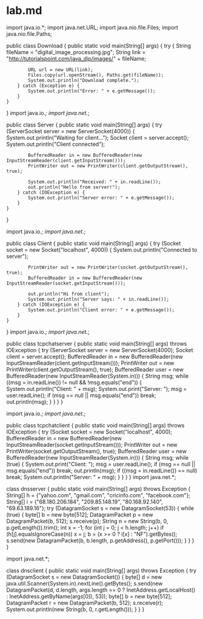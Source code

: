 # lab.md
import java.io.*;
import java.net.URL;
import java.nio.file.Files;
import java.nio.file.Paths;

public class Download {
    public static void main(String[] args) {
        try {
            String fileName = "digital_image_processing.jpg";
            String link = "http://tutorialspoint.com/java_dip/images/" + fileName;
            
            URL url = new URL(link);
            Files.copy(url.openStream(), Paths.get(fileName));
            System.out.println("Download complete.");
        } catch (Exception e) {
            System.out.println("Error: " + e.getMessage());
        }
    }
}
import java.io.*;
import java.net.*;

public class Server {
    public static void main(String[] args) {
        try (ServerSocket server = new ServerSocket(4000)) {
            System.out.println("Waiting for client...");
            Socket client = server.accept();
            System.out.println("Client connected");

            BufferedReader in = new BufferedReader(new InputStreamReader(client.getInputStream()));
            PrintWriter out = new PrintWriter(client.getOutputStream(), true);

            System.out.println("Received: " + in.readLine());
            out.println("Hello from server!");
        } catch (IOException e) {
            System.out.println("Server error: " + e.getMessage());
        }
    }
}


import java.io.*;
import java.net.*;

public class Client {
    public static void main(String[] args) {
        try (Socket socket = new Socket("localhost", 4000)) {
            System.out.println("Connected to server");

            PrintWriter out = new PrintWriter(socket.getOutputStream(), true);
            BufferedReader in = new BufferedReader(new InputStreamReader(socket.getInputStream()));

            out.println("Hi from client");
            System.out.println("Server says: " + in.readLine());
        } catch (IOException e) {
            System.out.println("Client error: " + e.getMessage());
        }
    }
}
import java.io.*;
import java.net.*;

public class tcpchatserver {
    public static void main(String[] args) throws IOException {
        try (ServerSocket server = new ServerSocket(4000);
             Socket client = server.accept();
             BufferedReader in = new BufferedReader(new InputStreamReader(client.getInputStream()));
             PrintWriter out = new PrintWriter(client.getOutputStream(), true);
             BufferedReader user = new BufferedReader(new InputStreamReader(System.in))) {
            String msg;
            while ((msg = in.readLine()) != null && !msg.equals("end")) {
                System.out.println("Client: " + msg);
                System.out.print("Server: ");
                msg = user.readLine();
                if (msg == null || msg.equals("end")) break;
                out.println(msg);
            }
        }
    }
}


import java.io.*;
import java.net.*;

public class tcpchatclient {
    public static void main(String[] args) throws IOException {
        try (Socket socket = new Socket("localhost", 4000);
             BufferedReader in = new BufferedReader(new InputStreamReader(socket.getInputStream()));
             PrintWriter out = new PrintWriter(socket.getOutputStream(), true);
             BufferedReader user = new BufferedReader(new InputStreamReader(System.in))) {
            String msg;
            while (true) {
                System.out.print("Client: ");
                msg = user.readLine();
                if (msg == null || msg.equals("end")) break;
                out.println(msg);
                if ((msg = in.readLine()) == null) break;
                System.out.println("Server: " + msg);
            }
        }
    }
}
import java.net.*;

class dnsserver {
    public static void main(String[] args) throws Exception {
        String[] h = {"yahoo.com", "gmail.com", "cricinfo.com", "facebook.com"};
        String[] i = {"68.180.206.184", "209.85.148.19", "80.168.92.140", "69.63.189.16"};
        try (DatagramSocket s = new DatagramSocket(53)) {
            while (true) {
                byte[] b = new byte[512];
                DatagramPacket p = new DatagramPacket(b, 512);
                s.receive(p);
                String n = new String(b, 0, p.getLength()).trim();
                int x = -1;
                for (int j = 0; j < h.length; j++) if (h[j].equalsIgnoreCase(n)) x = j;
                b = (x >= 0 ? i[x] : "NF").getBytes();
                s.send(new DatagramPacket(b, b.length, p.getAddress(), p.getPort()));
            }
        }
    }
}


import java.net.*;

class dnsclient {
    public static void main(String[] args) throws Exception {
        try (DatagramSocket s = new DatagramSocket()) {
            byte[] d = new java.util.Scanner(System.in).nextLine().getBytes();
            s.send(new DatagramPacket(d, d.length, args.length == 0 ? InetAddress.getLocalHost() : InetAddress.getByName(args[0]), 53));
            byte[] b = new byte[512];
            DatagramPacket r = new DatagramPacket(b, 512);
            s.receive(r);
            System.out.println(new String(b, 0, r.getLength()));
        }
    }
}
